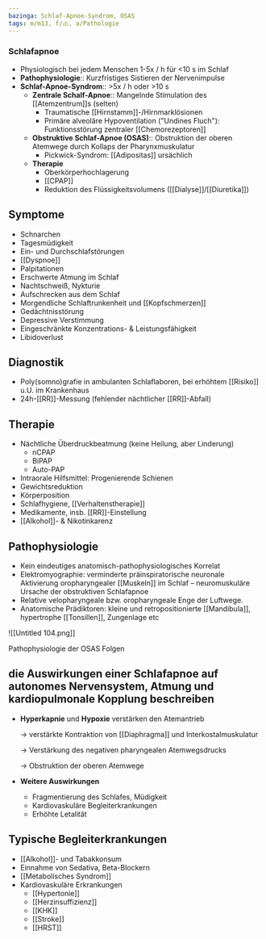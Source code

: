 ```yaml
---
bazinga: Schlaf-Apnoe-Syndrom, OSAS
tags: m/m13, f/🫁, a/Pathologie
---
```


### Schlafapnoe 
- Physiologisch bei jedem Menschen 1-5x / h für <10 s im Schlaf
- **Pathophysiologie**:: Kurzfristiges Sistieren der Nervenimpulse
- **Schlaf-Apnoe-Syndrom**:: >5x / h oder >10 s
    - **Zentrale Schalf-Apnoe**:: Mangelnde Stimulation des [[Atemzentrum]]s (selten)
        - Traumatische [[Hirnstamm]]-/Hirnmarklösionen
        - Primäre alveoläre Hypoventilation ("Undines Fluch"): Funktionsstörung zentraler [[Chemorezeptoren]]
    - **Obstruktive Schlaf-Apnoe (OSAS)**:: Obstruktion der oberen Atemwege durch Kollaps der Pharynxmuskulatur
        - Pickwick-Syndrom: [[Adipositas]] ursächlich
    - **Therapie**
        - Oberkörperhochlagerung
        - [[CPAP]]
        - Reduktion des Flüssigkeitsvolumens ([[Dialyse]]/[[Diuretika]])

## Symptome
- Schnarchen
- Tagesmüdigkeit
- Ein- und Durchschlafstörungen
- [[Dyspnoe]]
- Palpitationen
- Erschwerte Atmung im Schlaf
- Nachtschweiß, Nykturie
- Aufschrecken aus dem Schlaf
- Morgendliche Schlaftrunkenheit und [[Kopfschmerzen]]
- Gedächtnisstörung
- Depressive Verstimmung
- Eingeschränkte Konzentrations- & Leistungsfähigkeit
- Libidoverlust

## Diagnostik
- Poly(somno)grafie in ambulanten Schlaflaboren, bei erhöhtem [[Risiko]] u.U. im Krankenhaus
- 24h-[[RR]]-Messung (fehlender nächtlicher [[RR]]-Abfall)
## Therapie
- Nächtliche Überdruckbeatmung (keine Heilung, aber Linderung)
	- nCPAP
	- BiPAP
	- Auto-PAP
- Intraorale Hilfsmittel: Progenierende Schienen
- Gewichtsreduktion
- Körperposition
- Schlafhygiene, [[Verhaltenstherapie]]
- Medikamente, insb. [[RR]]-Einstellung
- [[Alkohol]]- & Nikotinkarenz

## Pathophysiologie

- Kein eindeutiges anatomisch-pathophysiologisches Korrelat
- Elektromyographie: verminderte präinspiratorische neuronale Aktivierung oropharyngealer [[Muskeln]] im Schlaf – neuromuskuläre Ursache der obstruktiven Schlafapnoe
- Relative velopharyngeale bzw. oropharyngeale Enge der Luftwege.
- Anatomische Prädiktoren: kleine und retropositionierte [[Mandibula]], hypertrophe [[Tonsillen]], Zungenlage etc

![[Untitled 104.png]]

Pathophysiologie der OSAS Folgen

## die Auswirkungen einer Schlafapnoe auf autonomes Nervensystem, Atmung und kardiopulmonale Kopplung beschreiben

- **Hyperkapnie** und **Hypoxie** verstärken den Atemantrieb

    → verstärkte Kontraktion von [[Diaphragma]] und Interkostalmuskulatur

    → Verstärkung des negativen pharyngealen Atemwegsdrucks

    → Obstruktion der oberen Atemwege

- **Weitere Auswirkungen**
    - Fragmentierung des Schlafes, Müdigkeit
    - Kardiovaskuläre Begleiterkrankungen
    - Erhöhte Letalität

## Typische Begleiterkrankungen

- [[Alkohol]]- und Tabakkonsum
- Einnahme von Sedativa, Beta-Blockern
- [[Metabolisches Syndrom]]
- Kardiovaskuläre Erkrankungen
    - [[Hypertonie]]
    - [[Herzinsuffizienz]]
    - [[KHK]]
    - [[Stroke]]
    - [[HRST]]
